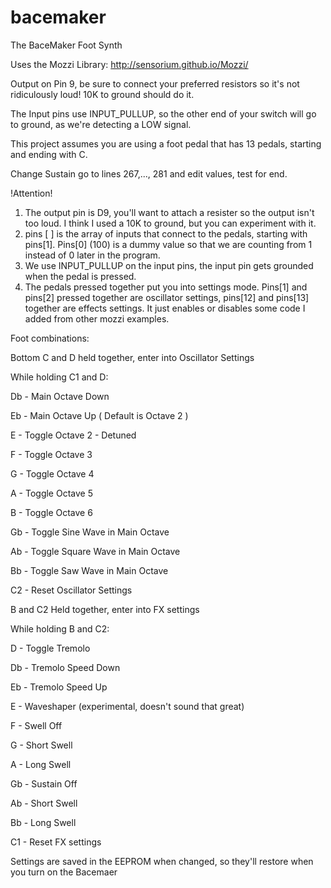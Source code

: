 # bacemaker
The BaceMaker Foot Synth

Uses the Mozzi Library: http://sensorium.github.io/Mozzi/

Output on Pin 9, be sure to connect your preferred resistors so it's not ridiculously loud! 10K to ground should do it.

The Input pins use INPUT_PULLUP, so the other end of your switch will go to ground, as we're detecting a LOW signal.

This project assumes you are using a foot pedal that has 13 pedals, starting and ending with C.

Change Sustain go to lines 267,..., 281 and edit values, test for end.

!Attention!

1. The output pin is D9, you'll want to attach a resister so the output isn't too loud.
	I think I used a 10K to ground, but you can experiment with it.
2. pins [ ] is the array of inputs that connect to the pedals, starting with pins[1].
	Pins[0] (100) is a dummy value so that we are counting from 1 instead of 0 later in the program.
3. We use INPUT_PULLUP on the input pins, the input pin gets grounded when the pedal is pressed.
4. The pedals pressed together put you into settings mode.
	Pins[1] and pins[2] pressed together are oscillator settings, pins[12] and pins[13] together are effects settings.
	It just enables or disables some code I added from other mozzi examples.
	
Foot combinations:

Bottom C and D held together, enter into Oscillator Settings

While holding C1 and D:

Db - Main Octave Down

Eb - Main Octave Up ( Default is Octave 2 )

E - Toggle Octave 2 - Detuned

F - Toggle Octave 3

G - Toggle Octave 4

A - Toggle Octave 5

B - Toggle Octave 6

Gb - Toggle Sine Wave in Main Octave

Ab - Toggle Square Wave in Main Octave

Bb - Toggle Saw Wave in Main Octave

C2 - Reset Oscillator Settings

B and C2 Held together, enter into FX settings

While holding B and C2:

D - Toggle Tremolo

Db - Tremolo Speed Down

Eb - Tremolo Speed Up

E - Waveshaper (experimental, doesn't sound that great)

F - Swell Off

G - Short Swell

A - Long Swell

Gb - Sustain Off

Ab - Short Swell

Bb - Long Swell

C1 - Reset FX settings

Settings are saved in the EEPROM when changed, so they'll restore when you turn on the Bacemaer

